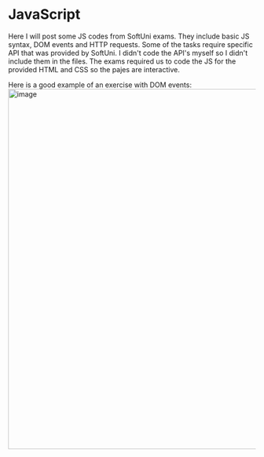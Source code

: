 # JavaScript
Here I will post some JS codes from SoftUni exams. They include basic JS syntax, DOM events and HTTP requests. Some of the tasks require specific API that was provided by SoftUni. I didn't code the API's myself so I didn't include them in the files. The exams required us to code the JS for the provided HTML and CSS so the pajes are interactive. 

Here is a good example of an exercise with DOM events:
<img width="734" alt="image" src="https://user-images.githubusercontent.com/106106321/230152795-c988aa1e-c7c4-46bc-be6a-d76f8c7df7f8.png">
